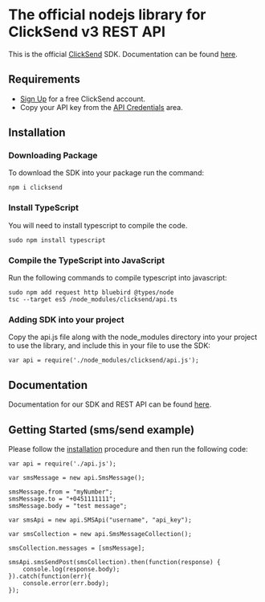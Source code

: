 # The official nodejs library for ClickSend v3 REST API

This is the official [ClickSend](https://clicksend.com) SDK. Documentation can be found [here](https://developers.clicksend.com/docs/rest/v3/?nodejs#introduction).

## Requirements
  
- [Sign Up](https://www.clicksend.com/signup) for a free ClickSend account.
- Copy your API key from the [API Credentials](https://dashboard.clicksend.com/#/account/subaccount) area.

## Installation

### Downloading Package

To download the SDK into your package run the command:

```shell
npm i clicksend
```

### Install TypeScript

You will need to install typescript to compile the code.

```shell
sudo npm install typescript
```

### Compile the TypeScript into JavaScript

Run the following commands to compile typescript into javascript:

```shell
sudo npm add request http bluebird @types/node
tsc --target es5 /node_modules/clicksend/api.ts
```

### Adding SDK into your project

Copy the api.js file along with the node_modules directory into your project to use the library, and include this in your file to use the SDK:

```shell
var api = require('./node_modules/clicksend/api.js');
```

## Documentation

Documentation for our SDK and REST API can be found [here](https://developers.clicksend.com/docs/rest/v3/?nodejs#introduction).

## Getting Started (sms/send example)

Please follow the [installation](#installation) procedure and then run the following code:
```nodejs
var api = require('./api.js');

var smsMessage = new api.SmsMessage();

smsMessage.from = "myNumber";
smsMessage.to = "+0451111111";
smsMessage.body = "test message";

var smsApi = new api.SMSApi("username", "api_key");

var smsCollection = new api.SmsMessageCollection();

smsCollection.messages = [smsMessage];

smsApi.smsSendPost(smsCollection).then(function(response) {
	console.log(response.body);
}).catch(function(err){
	console.error(err.body);
});

```

